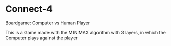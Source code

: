 # Connect-4
Boardgame: Computer vs Human Player

This is a Game made with the MINIMAX algorithm with 3 layers, in which the Computer plays against the player
